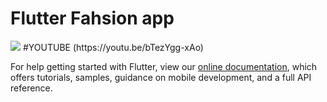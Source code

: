 # Flutter Fahsion app


<img src="https://github.com/Hatemido/Flutter-Fashion-app-part-1/blob/master/images/video/mVideo.gif" />
#YOUTUBE 
(https://youtu.be/bTezYgg-xAo)


For help getting started with Flutter, view our
[online documentation](https://flutter.dev/docs), which offers tutorials,
samples, guidance on mobile development, and a full API reference.
